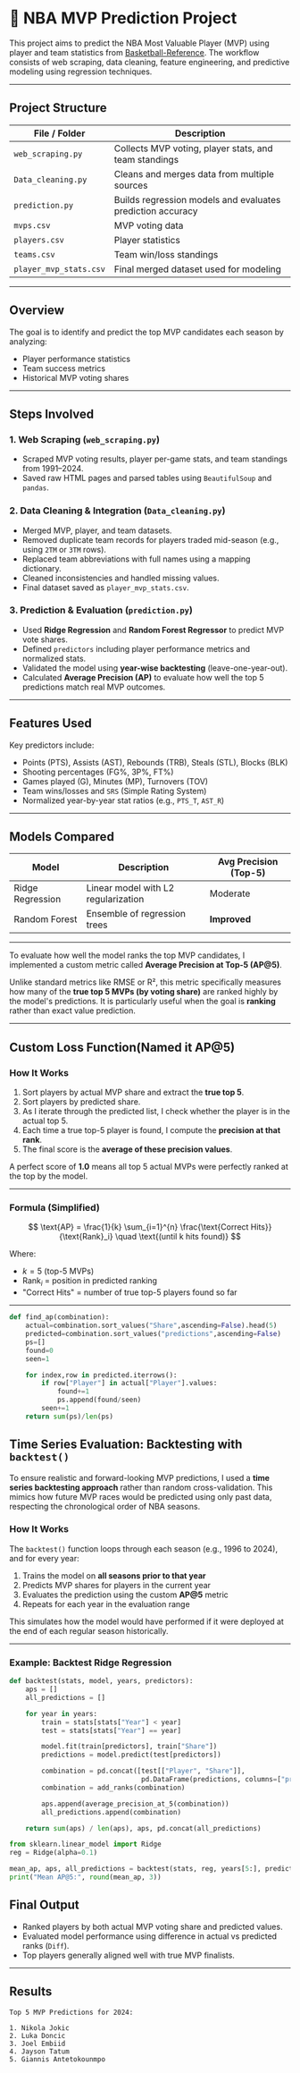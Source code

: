 # 🏀 NBA MVP Prediction Project

This project aims to predict the NBA Most Valuable Player (MVP) using player and team statistics from [Basketball-Reference](https://www.basketball-reference.com/). The workflow consists of web scraping, data cleaning, feature engineering, and predictive modeling using regression techniques.

---

## Project Structure

| File / Folder           | Description                                               |
|-------------------------|-----------------------------------------------------------|
| `web_scraping.py`       | Collects MVP voting, player stats, and team standings     |
| `Data_cleaning.py`      | Cleans and merges data from multiple sources              |
| `prediction.py`         | Builds regression models and evaluates prediction accuracy|
| `mvps.csv`              | MVP voting data                                           |
| `players.csv`           | Player statistics                                         |
| `teams.csv`             | Team win/loss standings                                   |
| `player_mvp_stats.csv`  | Final merged dataset used for modeling                    |

---

## Overview

The goal is to identify and predict the top MVP candidates each season by analyzing:

- Player performance statistics
- Team success metrics
- Historical MVP voting shares

---

## Steps Involved

### 1. Web Scraping (`web_scraping.py`)
- Scraped MVP voting results, player per-game stats, and team standings from 1991–2024.
- Saved raw HTML pages and parsed tables using `BeautifulSoup` and `pandas`.

### 2. Data Cleaning & Integration (`Data_cleaning.py`)
- Merged MVP, player, and team datasets.
- Removed duplicate team records for players traded mid-season (e.g., using `2TM` or `3TM` rows).
- Replaced team abbreviations with full names using a mapping dictionary.
- Cleaned inconsistencies and handled missing values.
- Final dataset saved as `player_mvp_stats.csv`.

### 3. Prediction & Evaluation (`prediction.py`)
- Used **Ridge Regression** and **Random Forest Regressor** to predict MVP vote shares.
- Defined `predictors` including player performance metrics and normalized stats.
- Validated the model using **year-wise backtesting** (leave-one-year-out).
- Calculated **Average Precision (AP)** to evaluate how well the top 5 predictions match real MVP outcomes.

---

## Features Used

Key predictors include:
- Points (PTS), Assists (AST), Rebounds (TRB), Steals (STL), Blocks (BLK)
- Shooting percentages (FG%, 3P%, FT%)
- Games played (G), Minutes (MP), Turnovers (TOV)
- Team wins/losses and `SRS` (Simple Rating System)
- Normalized year-by-year stat ratios (e.g., `PTS_T`, `AST_R`)

---

## Models Compared

| Model                 | Description                         | Avg Precision (Top-5) |
|----------------------|-------------------------------------|------------------------|
| Ridge Regression     | Linear model with L2 regularization | Moderate               |
| Random Forest        | Ensemble of regression trees        | **Improved**           |

---


To evaluate how well the model ranks the top MVP candidates, I implemented a custom metric called **Average Precision at Top-5 (AP@5)**.

Unlike standard metrics like RMSE or R², this metric specifically measures how many of the **true top 5 MVPs (by voting share)** are ranked highly by the model's predictions. It is particularly useful when the goal is **ranking** rather than exact value prediction.

---
## Custom Loss Function(Named it AP@5)
### How It Works

1. Sort players by actual MVP share and extract the **true top 5**.
2. Sort players by predicted share.
3. As I iterate through the predicted list, I check whether the player is in the actual top 5.
4. Each time a true top-5 player is found, I compute the **precision at that rank**.
5. The final score is the **average of these precision values**.

A perfect score of **1.0** means all top 5 actual MVPs were perfectly ranked at the top by the model.

---

### Formula (Simplified)

$$
\text{AP} = \frac{1}{k} \sum_{i=1}^{n} \frac{\text{Correct Hits}}{\text{Rank}_i} \quad \text{(until k hits found)}
$$

Where:

- $k = 5$ (top-5 MVPs)  
- $\text{Rank}_i$ = position in predicted ranking  
- "Correct Hits" = number of true top-5 players found so far  

---

```python
def find_ap(combination):
    actual=combination.sort_values("Share",ascending=False).head(5)
    predicted=combination.sort_values("predictions",ascending=False)
    ps=[]
    found=0
    seen=1

    for index,row in predicted.iterrows():
        if row["Player"] in actual["Player"].values:
            found+=1
            ps.append(found/seen)
        seen+=1
    return sum(ps)/len(ps)

```
## Time Series Evaluation: Backtesting with `backtest()`

To ensure realistic and forward-looking MVP predictions, I used a **time series backtesting approach** rather than random cross-validation. This mimics how future MVP races would be predicted using only past data, respecting the chronological order of NBA seasons.

### How It Works

The `backtest()` function loops through each season (e.g., 1996 to 2024), and for every year:

1. Trains the model on **all seasons prior to that year**
2. Predicts MVP shares for players in the current year
3. Evaluates the prediction using the custom **AP@5** metric
4. Repeats for each year in the evaluation range

This simulates how the model would have performed if it were deployed at the end of each regular season historically.

---

### Example: Backtest Ridge Regression
```python
def backtest(stats, model, years, predictors):
    aps = []
    all_predictions = []

    for year in years:
        train = stats[stats["Year"] < year]
        test = stats[stats["Year"] == year]

        model.fit(train[predictors], train["Share"])
        predictions = model.predict(test[predictors])

        combination = pd.concat([test[["Player", "Share"]], 
                                 pd.DataFrame(predictions, columns=["predictions"], index=test.index)], axis=1)
        combination = add_ranks(combination)

        aps.append(average_precision_at_5(combination))
        all_predictions.append(combination)

    return sum(aps) / len(aps), aps, pd.concat(all_predictions)
```

```python
from sklearn.linear_model import Ridge
reg = Ridge(alpha=0.1)

mean_ap, aps, all_predictions = backtest(stats, reg, years[5:], predictors)
print("Mean AP@5:", round(mean_ap, 3))
```


## Final Output

- Ranked players by both actual MVP voting share and predicted values.
- Evaluated model performance using difference in actual vs predicted ranks (`Diff`).
- Top players generally aligned well with true MVP finalists.

---

## Results

```text
Top 5 MVP Predictions for 2024:

1. Nikola Jokic
2. Luka Doncic
3. Joel Embiid
4. Jayson Tatum
5. Giannis Antetokounmpo
